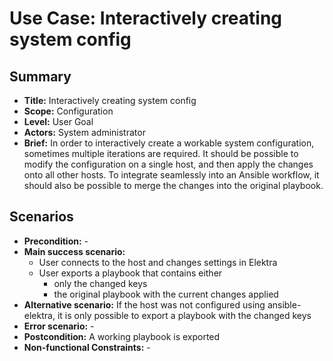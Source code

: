 # Use Case: Interactively creating system config

## Summary

- **Title:** Interactively creating system config
- **Scope:** Configuration
- **Level:** User Goal
- **Actors:** System administrator
- **Brief:** In order to interactively create a workable system configuration, sometimes multiple iterations are required. 
It should be possible to modify the configuration on a single host, and then apply the changes onto all other hosts.
To integrate seamlessly into an Ansible workflow, it should also be possible to merge the changes into the original playbook.

## Scenarios

- **Precondition:** -
- **Main success scenario:** 
  - User connects to the host and changes settings in Elektra
  - User exports a playbook that contains either
    - only the changed keys
    - the original playbook with the current changes applied
- **Alternative scenario:** If the host was not configured using ansible-elektra, it is only possible to export a playbook with the changed keys
- **Error scenario:** -
- **Postcondition:** A working playbook is exported
- **Non-functional Constraints:** -

